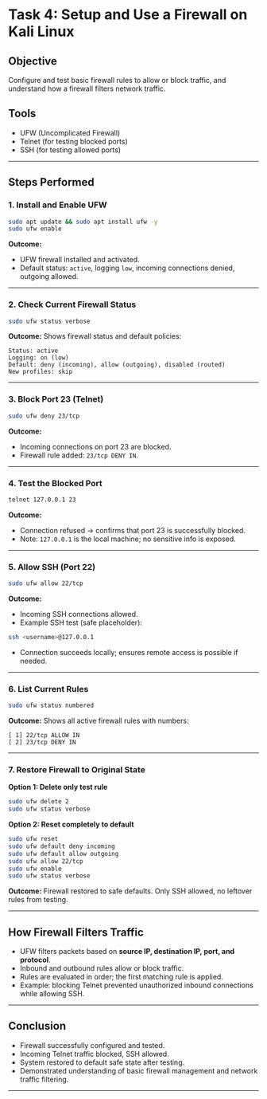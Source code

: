# Task 4: Setup and Use a Firewall on Kali Linux

## Objective
Configure and test basic firewall rules to allow or block traffic, and understand how a firewall filters network traffic.

## Tools
- UFW (Uncomplicated Firewall)
- Telnet (for testing blocked ports)
- SSH (for testing allowed ports)

---

## Steps Performed

### 1. Install and Enable UFW
```bash
sudo apt update && sudo apt install ufw -y
sudo ufw enable
````

**Outcome:**

* UFW firewall installed and activated.
* Default status: `active`, logging `low`, incoming connections denied, outgoing allowed.

---

### 2. Check Current Firewall Status

```bash
sudo ufw status verbose
```

**Outcome:** Shows firewall status and default policies:

```
Status: active
Logging: on (low)
Default: deny (incoming), allow (outgoing), disabled (routed)
New profiles: skip
```

---

### 3. Block Port 23 (Telnet)

```bash
sudo ufw deny 23/tcp
```

**Outcome:**

* Incoming connections on port 23 are blocked.
* Firewall rule added: `23/tcp DENY IN`.

---

### 4. Test the Blocked Port

```bash
telnet 127.0.0.1 23
```

**Outcome:**

* Connection refused → confirms that port 23 is successfully blocked.
* Note: `127.0.0.1` is the local machine; no sensitive info is exposed.

---

### 5. Allow SSH (Port 22)

```bash
sudo ufw allow 22/tcp
```

**Outcome:**

* Incoming SSH connections allowed.
* Example SSH test (safe placeholder):

```bash
ssh <username>@127.0.0.1
```

* Connection succeeds locally; ensures remote access is possible if needed.

---

### 6. List Current Rules

```bash
sudo ufw status numbered
```

**Outcome:** Shows all active firewall rules with numbers:

```
[ 1] 22/tcp ALLOW IN
[ 2] 23/tcp DENY IN
```

---

### 7. Restore Firewall to Original State

**Option 1: Delete only test rule**

```bash
sudo ufw delete 2
sudo ufw status verbose
```

**Option 2: Reset completely to default**

```bash
sudo ufw reset
sudo ufw default deny incoming
sudo ufw default allow outgoing
sudo ufw allow 22/tcp
sudo ufw enable
sudo ufw status verbose
```

**Outcome:** Firewall restored to safe defaults. Only SSH allowed, no leftover rules from testing.

---

## How Firewall Filters Traffic

* UFW filters packets based on **source IP, destination IP, port, and protocol**.
* Inbound and outbound rules allow or block traffic.
* Rules are evaluated in order; the first matching rule is applied.
* Example: blocking Telnet prevented unauthorized inbound connections while allowing SSH.

---

## Conclusion

* Firewall successfully configured and tested.
* Incoming Telnet traffic blocked, SSH allowed.
* System restored to default safe state after testing.
* Demonstrated understanding of basic firewall management and network traffic filtering.

---



